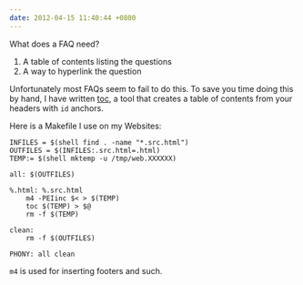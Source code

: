 ```yaml
---
date: 2012-04-15 11:40:44 +0800
---
```


What does a FAQ need?

1. A table of contents listing the questions
2. A way to hyperlink the question

Unfortunately most FAQs seem to fail to do this. To save you time doing this by
hand, I have written [toc](https://github.com/kaihendry/toc), a tool that
creates a table of contents from your headers with `id` anchors.

Here is a Makefile I use on my Websites:

	INFILES = $(shell find . -name "*.src.html")
	OUTFILES = $(INFILES:.src.html=.html)
	TEMP:= $(shell mktemp -u /tmp/web.XXXXXX)

	all: $(OUTFILES)

	%.html: %.src.html
		m4 -PEIinc $< > $(TEMP)
		toc $(TEMP) > $@
		rm -f $(TEMP)

	clean:
		rm -f $(OUTFILES)

	PHONY: all clean

`m4` is used for inserting footers and such.
